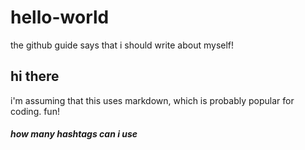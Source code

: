 # hello-world
the github guide says that i should write about myself!
## hi there
i'm assuming that this uses markdown, which is probably popular for coding. fun!
##### how many hashtags can i use
